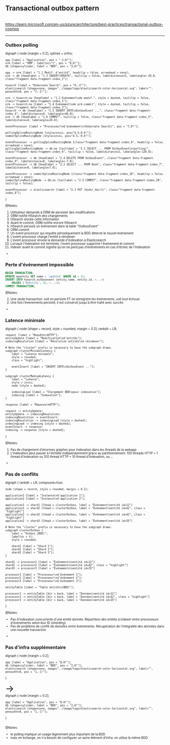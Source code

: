 ## Transactional outbox pattern

<img data-src="../image/diagram/microsoft-transactional-outbox.png" class="diagram" />

<small>https://learn.microsoft.com/en-us/azure/architecture/best-practices/transactional-outbox-cosmos<small>

---

<!-- .element: class="nested-fragments-highlight-current" -->

## Outbox polling

<div class="viz" data-viz-engine="neato" data-width="900"
    data-viz-images="../image/logo/elasticsearch-color-horizontal.svg,200px,100px">
digraph {
    node [margin = 0.2];
    splines = ortho;

	app [label = "Application", pos = "-3,0!"];
	orm [label = "ORM", labelloc="t", pos = "0,0!"];
	db [shape=cylinder, label = "BDD", pos = "3,0!"];

	app -> orm [label = "1.1 Modif. d'entité", headclip = false, arrowhead = none];
	orm -> db [headlabel = "1.3 INSERT/UPDATE", tailclip = false, labeldistance=5, labelangle=-20.0, class="fragment data-fragment-index_2"];

	hsearch [label = "Hibernate Search", pos = "0,-2!"];
    elasticsearch [shape=none, image="../image/logo/elasticsearch-color-horizontal.svg", label="", penwidth=0, pos = "7,-2!"];

	orm -> hsearch:nw [headlabel = "1.2 Evénement\nde modif.", style = dashed, tailclip = false, class="fragment data-fragment-index_1"];
	orm -> hsearch:ne [label = "1.4 Evénement\nde pré-commit", style = dashed, tailclip = false, class="fragment data-fragment-index_3"];
	hsearch -> db [headlabel = "1.5 INSERT INTO\nOutboxEvent ...", class="fragment data-fragment-index_4", labeldistance=6, labelangle=40.0];
	orm -> db [headlabel = "1.6 COMMIT", tailclip = false, class="fragment data-fragment-index_5", labeldistance=4, labelangle=20.0];

	eventProcessor [label = "Processeur\nd'événement\n(Hibernate Search)", pos = "7,0!"];

    pollingSplineRoutingNode [style=invis, pos="4.5,0.6!"];
    commitSplineRoutingNode [style=invis, pos="4.5,-0.6!"];

	eventProcessor -> pollingSplineRoutingNode [class="fragment data-fragment-index_6", headclip = false, arrowhead = none];
    pollingSplineRoutingNode -> db:ne [taillabel = "2.1 SELECT ... FROM OutboxEvent\n(polling)", class="fragment data-fragment-index_6", tailclip = false, labeldistance=2, labelangle=-120.0];

	eventProcessor -> db [headlabel = "2.4 DELETE FROM OutboxEvent", class="fragment data-fragment-index_9", labeldistance=8, labelangle=-7.0];
	eventProcessor -> db [headlabel = "2.2 SELECT ... FROM Book", class="fragment data-fragment-index_7", labeldistance=8, labelangle=7.0];

	eventProcessor -> commitSplineRoutingNode [class="fragment data-fragment-index_10", headclip = false, arrowhead = none];
    commitSplineRoutingNode -> db:se [taillabel = "2.5 COMMIT", class="fragment data-fragment-index_10", tailclip = false];

	eventProcessor -> elasticsearch [label = "2.3 PUT /book/_doc/1/", class="fragment data-fragment-index_8"];
}
</div>

@Notes:

1. Utilisateur demande à ORM de persister des modifications
1. ORM notifie HSearch des changements
1. HSearch stocke cette information
1. Avant le commit, ORM notifie encore HSearch
1. HSearch persiste un événement dans la table "OutboxEvent"
1. ORM commit 
1. Un event processor qui requête périodiquement la BDD détecte le nouvel événement
1. L'event processor charge l'entité à réindexer
1. L'event processor envoie la demande d'indexation à Elasticsearch
1. Lorsque l'indexation est terminée, l'event processor supprime l'évenement et commit
1. Indexer avant le commit signifie qu'on ne perd pas d'événements en cas d'échec de l'indexation

-

## Perte d'événement impossible

```sql
BEGIN TRANSACTION;
UPDATE myentity SET name = 'updated' WHERE id = 42;
INSERT INTO hsearch_outboxevent (entity_name, entity_id, <...>)
    VALUES ('MyEntity', 42, <...>);
COMMIT TRANSACTION;
```

@Notes:

1. Une seule transaction: soit on persiste ET on enregistre les événements, soit _tout_ échoue
2. Une fois l'évenements persisté, il est conservé jusqu'à être traité avec succès

-

## Latence minimale

<div class="viz" data-width="900">
digraph {
    node [shape = record, style = rounded, margin = 0.2];
	rankdir = LR;

    request [label = "Requête\nHTTP"];
    entityUpdate [label = "Modification\nd'entités"];
    indexingResolution [label = "Résolution entités\nà réindexer"];

    # Note the "cluster" prefix is necessary to have the subgraph drawn.
    subgraph clusterMinimalLatency {
        label = "Latence minimale";
        style = rounded;
        class = "highlight";

        eventInsert [label = "INSERT INTO\nOutboxEvent ..."];
    }

    subgraph clusterMediumLatency {
        label = "Latence";
        style = invis;
        node [style = dashed];

        indexingLoad [label = "Chargement BDD\npour indexation"];
        indexing [label = "Indexation"];
    }

    response [label = "Réponse\nHTTP"];

    request -> entityUpdate;
    entityUpdate -> indexingResolution;
    indexingResolution -> eventInsert;
    indexingResolution -> indexingLoad [style = dashed];
    indexingLoad -> indexing [style = dashed];
    eventInsert -> response;
    indexing -> response [style = dashed];
}
</div>

@Notes:

1. Pas de chargement d'énormes graphes pour indexation dans les threads de la webapp
2. L'indexation peut passer à l'échelle indépendamment grace au partitionnement:
   100 threads HTTP + 1 thread d'indexation ou 100 thread HTTP + 10 thread d'indexation, ou ...

-

## Pas de conflits

<div class="viz" data-width="900">
digraph {
	rankdir = LR;
    compound=true;

    node [shape = record, style = rounded, margin = 0.2];

    application1 [label = "Instance\nd'application 1"];
    application2 [label = "Instance\nd'application 2"];

    application1 -> shard1 [lhead = clusterOutbox, label = "Événement\nentité id=12"]
    application1 -> shard2 [lhead = clusterOutbox, label = "Événement\nentité id=42", class = "highlight"]
    application2 -> shard2 [lhead = clusterOutbox, label = "Événement\nentité id=42", class = "highlight"]
    application2 -> shard3 [lhead = clusterOutbox, label = "Événement\nentité id=35"]

    # Note the "cluster" prefix is necessary to have the subgraph drawn.
	subgraph clusterOutbox {
        label = "Outbox (BDD)";
        labelloc = tl;
        style = rounded;

		shard1 [label = "Shard 1"];
		shard2 [label = "Shard 2"];
		shard3 [label = "Shard 3"];
	}

    shard1 -> processor1 [label = "Événements\nentité id=12"]
    shard2 -> processor2 [label = "Événements\nentité id=42", class = "highlight"]
    shard3 -> processor3 [label = "Événements\nentité id=35"]

    processor1 [label = "Processeur\nd'événement 1"];
    processor2 [label = "Processeur\nd'événement 2"];
    processor3 [label = "Processeur\nd'événement 3"];

    entityTable [label = "Table entité\n(BDD)"];

    processor1 -> entityTable [dir = back, label = "Données\nentité id=12"]
    processor2 -> entityTable [dir = back, label = "Données\nentité id=42", class = "highlight"]
    processor3 -> entityTable [dir = back, label = "Données\nentité id=35"]
}
</div>

@Notes:

* Pas d'indexation concurrente d'une entité donnée:
  Répartition des entités à indexer entre processeurs d'évenements selon leur ID (*sharding*)
* Pas de problème de conflit de données entre événements:
  Récupération de l'intégralité des données dans une nouvelle transaction

-

<!-- .element: class="grid" -->
## Pas d'infra supplémentaire

<div class="column">
<div class="viz" data-viz-engine="neato" data-viz-images="../image/logo/elasticsearch-color-horizontal.svg,200px,100px">
digraph {
	node [margin = 0.2];

	app [label = "Application", pos = "0,0!"];
	db [shape=cylinder, label = "BDD", pos = "2,0!"];
    elasticsearch [shape=none, image="../image/logo/elasticsearch-color-horizontal.svg", label="", penwidth=0, pos = "1,-1!"];
}
</div>
</div>

<div class="column" style="font-size: 3em;">
&rarr;
</div>

<div class="column">
<div class="viz" data-viz-engine="neato" data-viz-images="../image/logo/elasticsearch-color-horizontal.svg,200px,100px">
digraph {
	node [margin = 0.2];

	app [label = "Application", pos = "0,0!"];
	db [shape=cylinder, label = "BDD", pos = "2,0!"];
    elasticsearch [shape=none, image="../image/logo/elasticsearch-color-horizontal.svg", label="", penwidth=0, pos = "1,-1!"];
}
</div>
</div>

@Notes:

* le polling implique un usage légèrement plus important de la BDD
* mais en échange, on n'a besoin de configurer un autre élément d'infra: on utilise la même BDD
